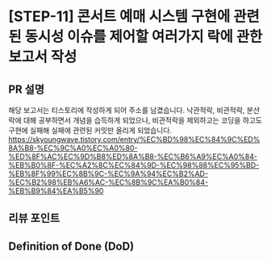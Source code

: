 <!--
  제목은 [(과제 STEP)] (작업한 내용) 로 작성해 주세요
  예시: [STEP-9] 이커머스 시스템 설계 
-->
# [STEP-11] 콘서트 예매 시스템 구현에 관련된 동시성 이슈를 제어할 여러가지 락에 관한 보고서 작성

## PR 설명
<!-- 해당 PR이 왜 발생했고, 어떤부분에 대한 작업인지 작성해주세요. -->
해당 보고서는 티스토리에 작성하게 되어 주소를 남겼습니다. 낙관적락, 비관적락, 분산락에 대해 공부하면서 개념을 습득하게 되었으나, 비관적락을 제외하고는 코딩을 하고도 구현에 실패해 실패에 관련된 커밋만 올리게 되었습니다. 
https://skyoungwave.tistory.com/entry/%EC%BD%98%EC%84%9C%ED%8A%B8-%EC%9C%A0%EC%A0%80-%ED%8F%AC%EC%9D%B8%ED%8A%B8-%EC%B6%A9%EC%A0%84-%EB%B0%8F-%EC%A2%8C%EC%84%9D-%EC%98%88%EC%95%BD-%EB%8F%99%EC%8B%9C-%EC%9A%94%EC%B2%AD-%EC%B2%98%EB%A6%AC-%EC%8B%9C%EA%B0%84-%EB%B9%84%EA%B5%90

## 리뷰 포인트
<!-- 
    리뷰어가 함께 고민해주었으면 하는 내용을 간략하게 기재해주세요.
    커밋 링크가 포함되면, 더욱이 효과적일 거예요! 
-->
 

## Definition of Done (DoD)
<!--
    DOD 란 해당 작업을 완료했다고 간주하기 위해 충족해야 하는 기준을 의미합니다.
    어떤 기능을 위해 어떤 요구사항을 만족하였으며, 어떤 테스트를 수행했는지 등을 명확하게 체크리스트로 기재해 주세요.
    리뷰어 입장에서, 모든 맥락을 파악하기 이전에 작업의 성숙도/완성도를 파악하는 데에 도움이 됩니다.
    만약 계획되거나 연관 작업이나 파생 작업이 존재하는데, 이후로 미뤄지는 경우 TODO -, 사유와 함께 적어주세요.

    ex:
    - [x] 상품 도메인 모델 구조 설계 완료 ( [정책 참고자료](관련 문서 링크) )
    - [x] 상품 재고 차감 로직 유닛/통합 테스트 완료
    - [ ] TODO - 상품 주문 로직 개발 ( 정책 미수립으로 인해 후속 작업에서 진행 )
-->
